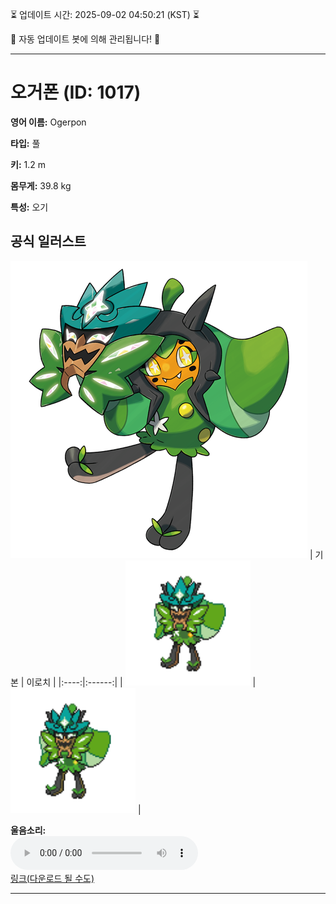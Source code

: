 
⏳ 업데이트 시간: 2025-09-02 04:50:21 (KST) ⏳

🤖 자동 업데이트 봇에 의해 관리됩니다! 🤖

---

# 오거폰 (ID: 1017)
**영어 이름:** Ogerpon

**타입:** 풀

**키:** 1.2 m

**몸무게:** 39.8 kg

**특성:** 오기

## 공식 일러스트
![](https://raw.githubusercontent.com/PokeAPI/sprites/master/sprites/pokemon/other/official-artwork/1017.png)
| 기본 | 이로치 |
|:----:|:------:|
| <img src="https://raw.githubusercontent.com/PokeAPI/sprites/master/sprites/pokemon/1017.png" width="200"> | <img src="https://raw.githubusercontent.com/PokeAPI/sprites/master/sprites/pokemon/shiny/1017.png" width="200"> |

**울음소리:**<br><audio controls src="https://raw.githubusercontent.com/PokeAPI/cries/main/cries/pokemon/latest/1017.ogg"></audio><br> [링크(다운로드 될 수도)](https://raw.githubusercontent.com/PokeAPI/cries/main/cries/pokemon/latest/1017.ogg)


---
